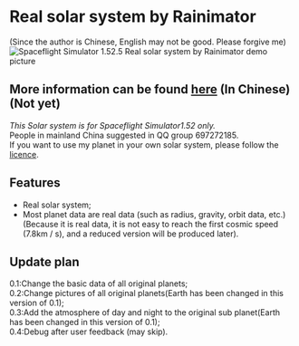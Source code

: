 # Real solar system by Rainimator  
(Since the author is Chinese, English may not be good. Please forgive me)  
![Spaceflight Simulator 1.52.5 Real solar system by Rainimator demo picture](https://sm.ms/image/cWO7XyKHLnAsBil)  
## More information can be found [here](https://space.bilibili.com/2099051477) (In Chinese)(Not yet)
*This Solar system is for Spaceflight Simulator1.52 only.*  
People in mainland China suggested in QQ group 697272185.  
If you want to use my planet in your own solar system, please follow the [licence](./LICENCE).  
## Features
- Real solar system;  
- Most planet data are real data (such as radius, gravity, orbit data, etc.)(Because it is real data, it is not easy to reach the first cosmic speed (7.8km / s), and a reduced version will be produced later).  
## Update plan
0.1:Change the basic data of all original planets;  
0.2:Change pictures of all original planets(Earth has been changed in this version of 0.1);  
0.3:Add the atmosphere of day and night to the original sub planet(Earth has been changed in this version of 0.1);  
0.4:Debug after user feedback (may skip).
